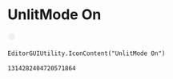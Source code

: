 # UnlitMode On
![](/img/UnlitMode%20On.png)

``` CSharp
EditorGUIUtility.IconContent("UnlitMode On")
```
```
1314282404720571864
```
